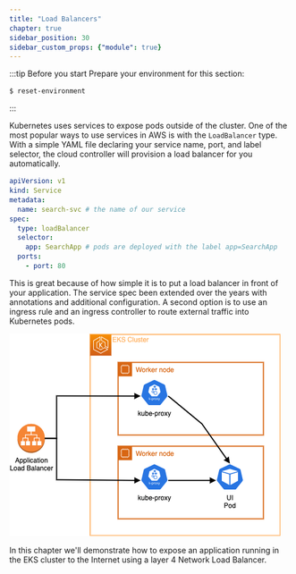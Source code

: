```yaml
---
title: "Load Balancers"
chapter: true
sidebar_position: 30
sidebar_custom_props: {"module": true}
---
```


:::tip Before you start
Prepare your environment for this section:

```bash timeout=300 wait=30
$ reset-environment 
```

:::

Kubernetes uses services to expose pods outside of the cluster. One of the most popular ways to use services in AWS is with the `LoadBalancer` type. With a simple YAML file declaring your service name, port, and label selector, the cloud controller will provision a load balancer for you automatically.

```yaml
apiVersion: v1
kind: Service
metadata:
  name: search-svc # the name of our service
spec:
  type: loadBalancer
  selector:
    app: SearchApp # pods are deployed with the label app=SearchApp
  ports:
    - port: 80
```

This is great because of how simple it is to put a load balancer in front of your application. The service spec been extended over the years with annotations and additional configuration. A second option is to use an ingress rule and an ingress controller to route external traffic into Kubernetes pods.

![IP mode](./assets/ui-nlb-instance.png)

In this chapter we'll demonstrate how to expose an application running in the EKS cluster to the Internet using a layer 4 Network Load Balancer.